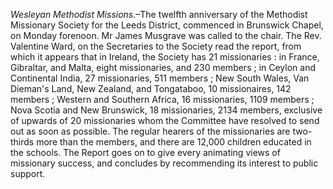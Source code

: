 *Wesleyan Methodist Missions.*–The twelfth
                        anniversary of the Methodist Missionary Society for the
                    Leeds District, commenced in Brunswick Chapel, on Monday forenoon. Mr
                    James Musgrave was called to the chair. The Rev. Valentine Ward, on the
                        Secretaries to the Society read the report, from which it
                    appears that in Ireland, the Society has 21 missionaries : in France,
                    Gibraltar, and Malta, eight missionaries, and 230 members ; in Ceylon and
                    Continental India, 27 missionaries, 511 members ; New South Wales, Van
                    Dieman's Land, New Zealand, and Tongataboo, 10 missionaires, 142 members ;
                    Western and Southern Africa, 16 missionaries, 1109 members ;
                    Nova Scotia and New Brunswick, 18 missionaries, 2134 members, exclusive of
                    upwards of 20 missionaries whom the Committee have resolved to send
                    out as soon as possible. The regular hearers of the missionaries are
                    two-thirds more than the members, and there are 12,000 children educated in
                    the schools. The Report goes on to give every animating views of
                    missionary success, and concludes by recommending its interest
                    to public support.